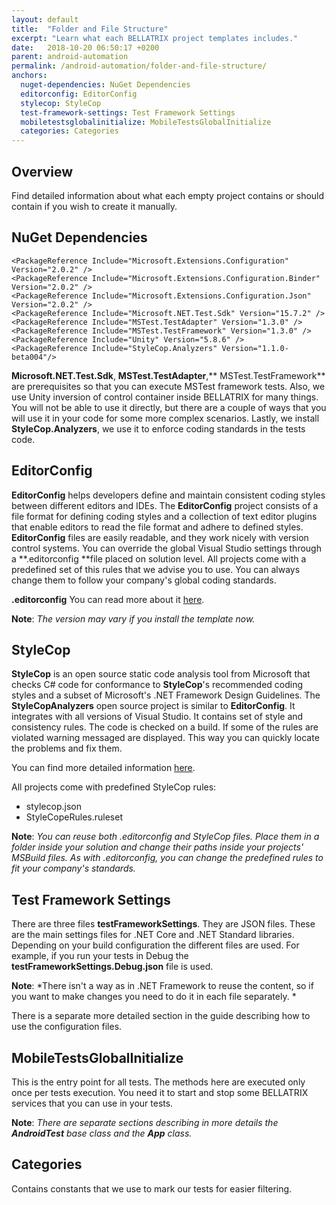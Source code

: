 ```yaml
---
layout: default
title:  "Folder and File Structure"
excerpt: "Learn what each BELLATRIX project templates includes."
date:   2018-10-20 06:50:17 +0200
parent: android-automation
permalink: /android-automation/folder-and-file-structure/
anchors:
  nuget-dependencies: NuGet Dependencies
  editorconfig: EditorConfig
  stylecop: StyleCop
  test-framework-settings: Test Framework Settings
  mobiletestsglobalinitialize: MobileTestsGlobalInitialize
  categories: Categories
---
```

Overview
--------
Find detailed information about what each empty project contains or should contain if you wish to create it manually.

NuGet Dependencies
------------------
```
<PackageReference Include="Microsoft.Extensions.Configuration" Version="2.0.2" />
<PackageReference Include="Microsoft.Extensions.Configuration.Binder" Version="2.0.2" />
<PackageReference Include="Microsoft.Extensions.Configuration.Json" Version="2.0.2" />
<PackageReference Include="Microsoft.NET.Test.Sdk" Version="15.7.2" />
<PackageReference Include="MSTest.TestAdapter" Version="1.3.0" />
<PackageReference Include="MSTest.TestFramework" Version="1.3.0" />
<PackageReference Include="Unity" Version="5.8.6" />
<PackageReference Include="StyleCop.Analyzers" Version="1.1.0-beta004"/>
```
**Microsoft.NET.Test.Sdk**, **MSTest.TestAdapter**,** MSTest.TestFramework** are prerequisites so that you can execute MSTest framework tests.
Also, we use Unity inversion of control container inside BELLATRIX for many things.  You will not be able to use it directly, but there are a couple of ways that you will use it in your code for some more complex scenarios.
Lastly, we install **StyleCop.Analyzers**, we use it to enforce coding standards in the tests code.

EditorConfig
------------
**EditorConfig** helps developers define and maintain consistent coding styles between different editors and IDEs. The **EditorConfig** project consists of a file format for defining coding styles and a collection of text editor plugins that enable editors to read the file format and adhere to defined styles. **EditorConfig** files are easily readable, and they work nicely with version control systems. You can override the global Visual Studio settings through a **.editorconfig **file placed on solution level. All projects come with a predefined set of this rules that we advise you to use. You can always change them to follow your company's global coding standards.

**.editorconfig** You can read more about it [here](https://automatetheplanet.com/coding-styles-editorconfig/).


**Note**: *The version may vary if you install the template now.*

StyleCop
--------
**StyleCop** is an open source static code analysis tool from Microsoft that checks C# code for conformance to **StyleCop**'s recommended coding styles and a subset of Microsoft's .NET Framework Design Guidelines.
The **StyleCopAnalyzers** open source project is similar to **EditorConfig**. It integrates with all versions of Visual Studio. It contains set of style and consistency rules. The code is checked on a build. If some of the rules are violated warning messaged are displayed. This way you can quickly locate the problems and fix them.

You can find more detailed information [here](https://automatetheplanet.com/style-consistency-rules-stylecop/).

All projects come with predefined StyleCop rules:
- stylecop.json
- StyleCopeRules.ruleset

**Note**: *You can reuse both .editorconfig and StyleCop files. Place them in a folder inside your solution and change their paths inside your projects' MSBuild files. As with .editorconfig, you can change the predefined rules to fit your company's standards.*

Test Framework Settings
-----------------------
There are three files **testFrameworkSettings**. They are JSON files. These are the main settings files for .NET Core and .NET Standard libraries. Depending on your build configuration the different files are used. For example, if you run your tests in Debug the **testFrameworkSettings.Debug.json** file is used.

**Note**: *There isn't a way as in .NET Framework to reuse the content, so if you want to make changes you need to do it in each file separately. *

There is a separate more detailed section in the guide describing how to use the configuration files.

MobileTestsGlobalInitialize
---------------
This is the entry point for all tests. The methods here are executed only once per tests execution. You need it to start and stop some BELLATRIX services that you can use in your tests.

**Note**: *There are separate sections describing in more details the **AndroidTest** base class and the **App** class.*

Categories
----------
Contains constants that we use to mark our tests for easier filtering.